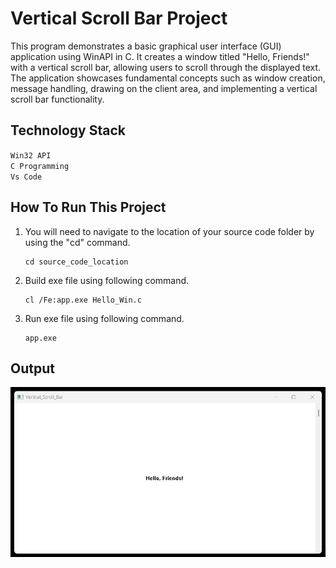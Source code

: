# Vertical Scroll Bar Project

This program demonstrates a basic graphical user interface (GUI) application using WinAPI in C. It creates a window titled "Hello, Friends!" with a vertical scroll bar, allowing users to scroll through the displayed text. The application showcases fundamental concepts such as window creation, message handling, drawing on the client area, and implementing a vertical scroll bar functionality.

## Technology Stack

`Win32 API` <br>
`C Programming` <br>
`Vs Code`

## How To Run This Project

                                
1. You will need to navigate to the location of your source code folder by using the "cd" command.

     ```shell
   cd source_code_location

2. Build exe file using following command.

    ```shell
   cl /Fe:app.exe Hello_Win.c

3. Run exe file using following command.

    ```shell
   app.exe

## Output
<img src="./Output/Output.png" alt="HelloWin">





